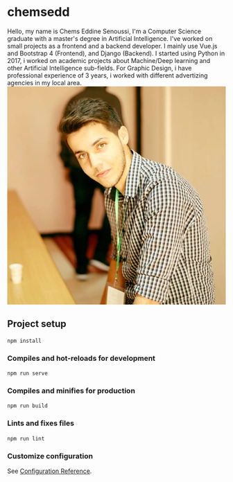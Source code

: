 # chemsedd

Hello, my name is Chems Eddine Senoussi, I'm a Computer Science graduate with a master's degree in Artificial Intelligence. I've worked on small projects as a frontend and a backend developer. I mainly use Vue.js and Bootstrap 4 (Frontend), and Django (Backend). I started using Python in 2017, i worked on academic projects about Machine/Deep learning and other Artificial Intelligence sub-fields. For Graphic Design, i have professional experience of 3 years, i worked with different advertizing agencies in my local area.
![Chems Eddine Senoussi](/src/assets/me.jpg)

## Project setup

```
npm install
```

### Compiles and hot-reloads for development

```
npm run serve
```

### Compiles and minifies for production

```
npm run build
```

### Lints and fixes files

```
npm run lint
```

### Customize configuration

See [Configuration Reference](https://cli.vuejs.org/config/).
